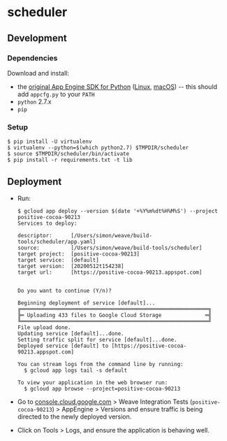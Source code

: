 # scheduler

## Development

### Dependencies

Download and install:

- the [original App Engine SDK for Python](https://cloud.google.com/appengine/docs/standard/python/download) ([Linux](https://storage.googleapis.com/appengine-sdks/featured/google_appengine_1.9.77.zip), [macOS](https://storage.googleapis.com/appengine-sdks/featured/GoogleAppEngineLauncher-1.9.77.dmg)) -- this should add `appcfg.py` to your `PATH`
- `python` 2.7.x
- `pip`

### Setup

```console
$ pip install -U virtualenv
$ virtualenv --python=$(which python2.7) $TMPDIR/scheduler
$ source $TMPDIR/scheduler/bin/activate
$ pip install -r requirements.txt -t lib
```

## Deployment

- Run:
  ```console
  $ gcloud app deploy --version $(date '+%Y%m%dt%H%M%S') --project positive-cocoa-90213
  Services to deploy:

  descriptor:      [/Users/simon/weave/build-tools/scheduler/app.yaml]
  source:          [/Users/simon/weave/build-tools/scheduler]
  target project:  [positive-cocoa-90213]
  target service:  [default]
  target version:  [20200512t154238]
  target url:      [https://positive-cocoa-90213.appspot.com]


  Do you want to continue (Y/n)?

  Beginning deployment of service [default]...
  ╔════════════════════════════════════════════════════════════╗
  ╠═ Uploading 433 files to Google Cloud Storage              ═╣
  ╚════════════════════════════════════════════════════════════╝
  File upload done.
  Updating service [default]...done.
  Setting traffic split for service [default]...done.
  Deployed service [default] to [https://positive-cocoa-90213.appspot.com]

  You can stream logs from the command line by running:
    $ gcloud app logs tail -s default

  To view your application in the web browser run:
    $ gcloud app browse --project=positive-cocoa-90213
  ```

- Go to [console.cloud.google.com](https://console.cloud.google.com) > Weave Integration Tests (`positive-cocoa-90213`) > AppEngine > Versions and ensure traffic is being directed to the newly deployed version.
- Click on Tools > Logs, and ensure the application is behaving well.
